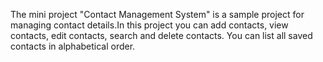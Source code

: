 The mini project "Contact Management System" is a sample project for managing contact details.In this project you can add contacts, view contacts, edit contacts, search and delete contacts. You can list all saved contacts in alphabetical order.
